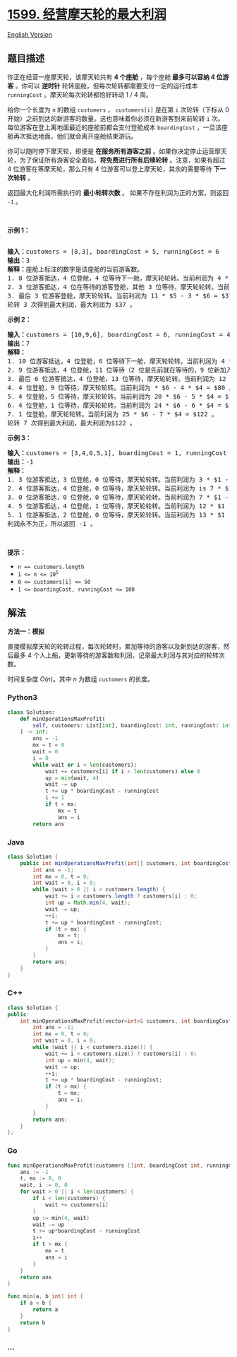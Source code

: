 # [1599. 经营摩天轮的最大利润](https://leetcode.cn/problems/maximum-profit-of-operating-a-centennial-wheel)

[English Version](/solution/1500-1599/1599.Maximum%20Profit%20of%20Operating%20a%20Centennial%20Wheel/README_EN.md)

## 题目描述

<!-- 这里写题目描述 -->

<p>你正在经营一座摩天轮，该摩天轮共有 <strong>4 个座舱</strong> ，每个座舱<strong> 最多可以容纳 4 位游客</strong> 。你可以 <strong>逆时针</strong>&nbsp;轮转座舱，但每次轮转都需要支付一定的运行成本 <code>runningCost</code> 。摩天轮每次轮转都恰好转动 1 / 4 周。</p>

<p>给你一个长度为 <code>n</code> 的数组 <code>customers</code> ， <code>customers[i]</code> 是在第 <code>i</code> 次轮转（下标从 0 开始）之前到达的新游客的数量。这也意味着你必须在新游客到来前轮转 <code>i</code> 次。每位游客在登上离地面最近的座舱前都会支付登舱成本 <code>boardingCost</code> ，一旦该座舱再次抵达地面，他们就会离开座舱结束游玩。</p>

<p>你可以随时停下摩天轮，即便是 <strong>在服务所有游客之前</strong> 。如果你决定停止运营摩天轮，为了保证所有游客安全着陆，<strong>将免费进行</strong><strong>所有后续轮转</strong>&nbsp;。注意，如果有超过 4 位游客在等摩天轮，那么只有 4 位游客可以登上摩天轮，其余的需要等待 <strong>下一次轮转</strong> 。</p>

<p>返回最大化利润所需执行的 <strong>最小轮转次数</strong> 。 如果不存在利润为正的方案，则返回 <code>-1</code> 。</p>

<p>&nbsp;</p>

<p><strong>示例 1：</strong></p>

<p><img alt="" src="https://fastly.jsdelivr.net/gh/doocs/leetcode@main/solution/1500-1599/1599.Maximum%20Profit%20of%20Operating%20a%20Centennial%20Wheel/images/wheeldiagram12.png" /></p>

<pre>
<strong>输入：</strong>customers = [8,3], boardingCost = 5, runningCost = 6
<strong>输出：</strong>3
<strong>解释：</strong>座舱上标注的数字是该座舱的当前游客数。
1. 8 位游客抵达，4 位登舱，4 位等待下一舱，摩天轮轮转。当前利润为 4 * $5 - 1 * $6 = $14 。
2. 3 位游客抵达，4 位在等待的游客登舱，其他 3 位等待，摩天轮轮转。当前利润为 8 * $5 - 2 * $6 = $28 。
3. 最后 3 位游客登舱，摩天轮轮转。当前利润为 11 * $5 - 3 * $6 = $37 。
轮转 3 次得到最大利润，最大利润为 $37 。</pre>

<p><strong>示例 2：</strong></p>

<pre>
<strong>输入：</strong>customers = [10,9,6], boardingCost = 6, runningCost = 4
<strong>输出：</strong>7
<strong>解释：</strong>
1. 10 位游客抵达，4 位登舱，6 位等待下一舱，摩天轮轮转。当前利润为 4 * $6 - 1 * $4 = $20 。
2. 9 位游客抵达，4 位登舱，11 位等待（2 位是先前就在等待的，9 位新加入等待的），摩天轮轮转。当前利润为 8 * $6 - 2 * $4 = $40 。
3. 最后 6 位游客抵达，4 位登舱，13 位等待，摩天轮轮转。当前利润为 12 * $6 - 3 * $4 = $60 。
4. 4 位登舱，9 位等待，摩天轮轮转。当前利润为 * $6 - 4 * $4 = $80 。
5. 4 位登舱，5 位等待，摩天轮轮转。当前利润为 20 * $6 - 5 * $4 = $100 。
6. 4 位登舱，1 位等待，摩天轮轮转。当前利润为 24 * $6 - 6 * $4 = $120 。
7. 1 位登舱，摩天轮轮转。当前利润为 25 * $6 - 7 * $4 = $122 。
轮转 7 次得到最大利润，最大利润为$122 。
</pre>

<p><strong>示例 3：</strong></p>

<pre>
<strong>输入：</strong>customers = [3,4,0,5,1], boardingCost = 1, runningCost = 92
<strong>输出：</strong>-1
<strong>解释：</strong>
1. 3 位游客抵达，3 位登舱，0 位等待，摩天轮轮转。当前利润为 3 * $1 - 1 * $92 = -$89 。
2. 4 位游客抵达，4 位登舱，0 位等待，摩天轮轮转。当前利润为 is 7 * $1 - 2 * $92 = -$177 。
3. 0 位游客抵达，0 位登舱，0 位等待，摩天轮轮转。当前利润为 7 * $1 - 3 * $92 = -$269 。
4. 5 位游客抵达，4 位登舱，1 位等待，摩天轮轮转。当前利润为 12 * $1 - 4 * $92 = -$356 。
5. 1 位游客抵达，2 位登舱，0 位等待，摩天轮轮转。当前利润为 13 * $1 - 5 * $92 = -$447 。
利润永不为正，所以返回 -1 。
</pre>

<p>&nbsp;</p>

<p><strong>提示：</strong></p>

<ul>
	<li><code>n == customers.length</code></li>
	<li><code>1 &lt;= n &lt;= 10<sup>5</sup></code></li>
	<li><code>0 &lt;= customers[i] &lt;= 50</code></li>
	<li><code>1 &lt;= boardingCost, runningCost &lt;= 100</code></li>
</ul>

## 解法

<!-- 这里可写通用的实现逻辑 -->

**方法一：模拟**

直接模拟摩天轮的轮转过程，每次轮转时，累加等待的游客以及新到达的游客，然后最多 4 个人上船，更新等待的游客数和利润，记录最大利润与其对应的轮转次数。

时间复杂度 $O(n)$。其中 $n$ 为数组 `customers` 的长度。

<!-- tabs:start -->

### **Python3**

<!-- 这里可写当前语言的特殊实现逻辑 -->

```python
class Solution:
    def minOperationsMaxProfit(
        self, customers: List[int], boardingCost: int, runningCost: int
    ) -> int:
        ans = -1
        mx = t = 0
        wait = 0
        i = 0
        while wait or i < len(customers):
            wait += customers[i] if i < len(customers) else 0
            up = min(wait, 4)
            wait -= up
            t += up * boardingCost - runningCost
            i += 1
            if t > mx:
                mx = t
                ans = i
        return ans
```

### **Java**

<!-- 这里可写当前语言的特殊实现逻辑 -->

```java
class Solution {
    public int minOperationsMaxProfit(int[] customers, int boardingCost, int runningCost) {
        int ans = -1;
        int mx = 0, t = 0;
        int wait = 0, i = 0;
        while (wait > 0 || i < customers.length) {
            wait += i < customers.length ? customers[i] : 0;
            int up = Math.min(4, wait);
            wait -= up;
            ++i;
            t += up * boardingCost - runningCost;
            if (t > mx) {
                mx = t;
                ans = i;
            }
        }
        return ans;
    }
}
```

### **C++**

```cpp
class Solution {
public:
    int minOperationsMaxProfit(vector<int>& customers, int boardingCost, int runningCost) {
        int ans = -1;
        int mx = 0, t = 0;
        int wait = 0, i = 0;
        while (wait || i < customers.size()) {
            wait += i < customers.size() ? customers[i] : 0;
            int up = min(4, wait);
            wait -= up;
            ++i;
            t += up * boardingCost - runningCost;
            if (t > mx) {
                t = mx;
                ans = i;
            }
        }
        return ans;
    }
};
```

### **Go**

```go
func minOperationsMaxProfit(customers []int, boardingCost int, runningCost int) int {
	ans := -1
	t, mx := 0, 0
	wait, i := 0, 0
	for wait > 0 || i < len(customers) {
		if i < len(customers) {
			wait += customers[i]
		}
		up := min(4, wait)
		wait -= up
		t += up*boardingCost - runningCost
		i++
		if t > mx {
			mx = t
			ans = i
		}
	}
	return ans
}

func min(a, b int) int {
	if a < b {
		return a
	}
	return b
}
```

### **...**

```

```

<!-- tabs:end -->

